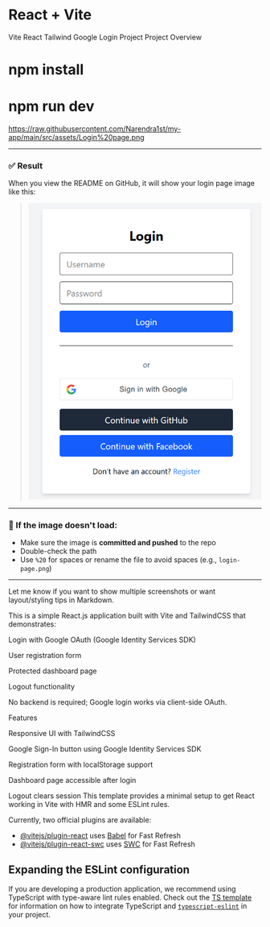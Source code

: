 # React + Vite
Vite React Tailwind Google Login Project
Project Overview
# npm install
# npm run dev
 https://raw.githubusercontent.com/Narendra1st/my-app/main/src/assets/Login%20page.png


---

### ✅ Result

When you view the README on GitHub, it will show your login page image like this:

> ![Login Page UI](https://raw.githubusercontent.com/Narendra1st/my-app/main/src/assets/Login%20page.png)

---

### 🔁 If the image doesn't load:
- Make sure the image is **committed and pushed** to the repo
- Double-check the path
- Use `%20` for spaces or rename the file to avoid spaces (e.g., `login-page.png`)

---

Let me know if you want to show multiple screenshots or want layout/styling tips in Markdown.


This is a simple React.js application built with Vite and TailwindCSS that demonstrates:

Login with Google OAuth (Google Identity Services SDK)

User registration form

Protected dashboard page

Logout functionality

No backend is required; Google login works via client-side OAuth.

Features

Responsive UI with TailwindCSS

Google Sign-In button using Google Identity Services SDK

Registration form with localStorage support

Dashboard page accessible after login

Logout clears session
This template provides a minimal setup to get React working in Vite with HMR and some ESLint rules.

Currently, two official plugins are available:

- [@vitejs/plugin-react](https://github.com/vitejs/vite-plugin-react/blob/main/packages/plugin-react) uses [Babel](https://babeljs.io/) for Fast Refresh
- [@vitejs/plugin-react-swc](https://github.com/vitejs/vite-plugin-react/blob/main/packages/plugin-react-swc) uses [SWC](https://swc.rs/) for Fast Refresh

## Expanding the ESLint configuration

If you are developing a production application, we recommend using TypeScript with type-aware lint rules enabled. Check out the [TS template](https://github.com/vitejs/vite/tree/main/packages/create-vite/template-react-ts) for information on how to integrate TypeScript and [`typescript-eslint`](https://typescript-eslint.io) in your project.
